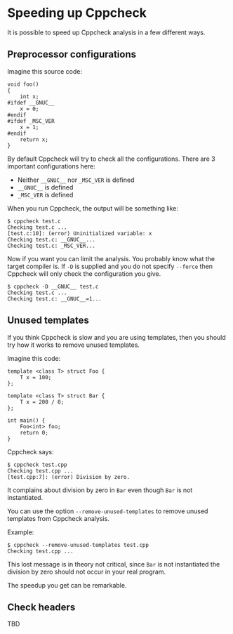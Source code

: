 
# Speeding up Cppcheck

It is possible to speed up Cppcheck analysis in a few different ways.

## Preprocessor configurations

Imagine this source code:

    void foo()
    {
        int x;
    #ifdef __GNUC__
        x = 0;
    #endif
    #ifdef _MSC_VER
        x = 1;
    #endif
        return x;
    }

By default Cppcheck will try to check all the configurations. There are 3 important configurations here:

- Neither `__GNUC__` nor `_MSC_VER` is defined
- `__GNUC__` is defined
- `_MSC_VER` is defined

When you run Cppcheck, the output will be something like:

    $ cppcheck test.c
    Checking test.c ...
    [test.c:10]: (error) Uninitialized variable: x
    Checking test.c: __GNUC__...
    Checking test.c: _MSC_VER...

Now if you want you can limit the analysis. You probably know what the target compiler is. If `-D` is supplied and you do not specify `--force` then Cppcheck will only check the configuration you give.

    $ cppcheck -D __GNUC__ test.c
    Checking test.c ...
    Checking test.c: __GNUC__=1...

## Unused templates

If you think Cppcheck is slow and you are using templates, then you should try how it works to remove unused templates.

Imagine this code:

    template <class T> struct Foo {
        T x = 100;
    };

    template <class T> struct Bar {
        T x = 200 / 0;
    };

    int main() {
        Foo<int> foo;
        return 0;
    }

Cppcheck says:

    $ cppcheck test.cpp
    Checking test.cpp ...
    [test.cpp:7]: (error) Division by zero.

It complains about division by zero in `Bar` even though `Bar` is not instantiated.

You can use the option `--remove-unused-templates` to remove unused templates from Cppcheck analysis.

Example:

    $ cppcheck --remove-unused-templates test.cpp
    Checking test.cpp ...

This lost message is in theory not critical, since `Bar` is not instantiated the division by zero should not occur in your real program.

The speedup you get can be remarkable.

## Check headers

TBD

